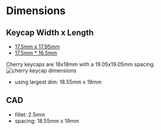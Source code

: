 # Dimensions

## Keycap Width x Length
* [17.5mm x 17.95mm](https://splitkb.com/products/kailh-choc-transparent-keycaps)
* [17.5mm * 16.5mm](https://splitkb.com/products/blank-mbk-choc-low-profile-keycaps?_pos=1&_sid=49b3f7271&_ss=r)

Cherry keycaps are 18x18mm with a 19.05x19.05mm spacing.
![cherry keycap dimensions](https://cdn.matt3o.com/uploads/2018/05/keycap-size-diagram.png)

* using largest dim: 18.55mm x 19mm

## CAD

* fillet: 2.5mm
* spacing: 18.55mm x 19mm
